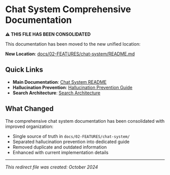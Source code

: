 # Chat System Comprehensive Documentation

**⚠️ THIS FILE HAS BEEN CONSOLIDATED**

This documentation has been moved to the new unified location:

**New Location**: [docs/02-FEATURES/chat-system/README.md](./02-FEATURES/chat-system/README.md)

## Quick Links

- **Main Documentation**: [Chat System README](./02-FEATURES/chat-system/README.md)
- **Hallucination Prevention**: [Hallucination Prevention Guide](./02-FEATURES/chat-system/hallucination-prevention.md)
- **Search Architecture**: [Search Architecture](./SEARCH_ARCHITECTURE.md)

## What Changed

The comprehensive chat system documentation has been consolidated with improved organization:
- Single source of truth in `docs/02-FEATURES/chat-system/`
- Separated hallucination prevention into dedicated guide
- Removed duplicate and outdated information
- Enhanced with current implementation details

---

*This redirect file was created: October 2024*
